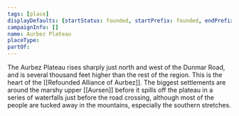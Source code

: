 ```yaml
---
tags: [place]
displayDefaults: {startStatus: founded, startPrefix: founded, endPrefix: destroyed, endStatus: destroyed}
campaignInfo: []
name: Aurbez Plateau
placeType:
partOf:
---
```


The Aurbez Plateau rises sharply just north and west of the Dunmar Road, and is several thousand feet higher than the rest of the region. This is the heart of the [[Refounded Alliance of Aurbez]]. The biggest settlements are around the marshy upper [[Aursen]] before it spills off the plateau in a series of waterfalls just before the road crossing, although most of the people are tucked away in the mountains, especially the southern stretches.
